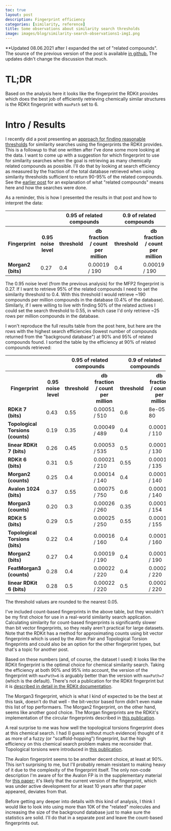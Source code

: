 ```yaml
---
toc: true
layout: post
description: Fingerprint efficiency
categories: [similarity, reference]
title: Some observations about similarity search thresholds
image: images/blog/similarity-search-observations1-img1.png
---
```


**Updated 08.06.2021 after I expanded the set of "related compounds". The source
of the previous version of the post is available [in
github.](https://github.com/greglandrum/rdkit-blog/blob/c5eb92294c45e7fe77b6c5658d1de5388090d7f1/_posts/2021-05-26-similarity-threshold-observations1.md) The updates didn't change the discussion that much.


# TL;DR

Based on the analysis here it looks like the fingerprint the RDKit provides
which does the best job of efficiently retrieving chemically similar structures
is the RDKit fingerprint with `maxPath` set to 6.

# Intro / Results

I recently did a post presenting an [approach for finding reasonable
thresholds](https://greglandrum.github.io/rdkit-blog/similarity/reference/2021/05/21/similarity-search-thresholds.html)
for similarity searches using the fingerprints the RDKit provides. This is a
followup to that one written after I've done some more looking at the data. I
want to come up with a suggestion for which fingerprint to use for similarity
searches when the goal is retrieving as many chemically related compounds as
possible. I'll do that by looking at search efficiency as measured by the
fraction of the total database retrieved when using similarity thresholds
sufficient to return 90-95% of the related compounds. See the [earlier
post](https://greglandrum.github.io/rdkit-blog/similarity/reference/2021/05/21/similarity-search-thresholds.html)
for an explanation of what "related compounds" means here and how the searches
were done.

As a reminder, this is how I presented the results in that post and how to interpret the data:

<table>
<tr><th></th> <th></th> <th colspan="2">0.95 of related compounds</th> <th colspan="2">0.9 of related compounds</th> <th colspan="2">0.8 of related compounds</th> <th colspan="2">0.5 of related compounds</th></tr>
<tr><th>Fingerprint</th> <th>0.95 noise level</th> <th>threshold</th> <th>db fraction / count per million</th> <th>threshold</th> <th>db fraction / count per million</th> <th>threshold</th> <th>db fraction / count per million</th> <th>threshold</th> <th>db fraction / count per million</th></tr>
<tr>
<td><b>Morgan2 (bits)</b></td> <td>0.27</td> <td>0.4</td> <td>0.00019 / 190</td> <td>0.4</td> <td>0.00019 / 190</td> <td>0.45</td> <td>0.00012 / 115</td> <td>0.55</td> <td>2.5e-05 / 25</td> </tr>
</table>

The 0.95 noise level (from the previous analysis) for the MFP2 fingerprint is
0.27. If I want to retrieve 95% of the related compounds I need to set the
similarity threshold to 0.4. With this threshold I would retrieve ~190
compounds per million compounds in the database (0.4% of the database).
Similarly, if I were willing to live with finding 50% of the related actives I
could set the search threshold to 0.55, in which case I'd only retrieve ~25 rows
per million compounds in the database.

I won't reproduce the full results table from the post here, but here are the
rows with the highest search efficiencies (lowest number of compounds returned
from the "background database") at 90% and 95% of related compounds found. I
sorted the table by the efficiency at 90% of related compounds retrieved:

<table>
<tr><th></th> <th></th> <th colspan="2">0.95 of related compounds</th> <th colspan="2">0.9 of related compounds</th> <th colspan="2">0.8 of related compounds</th> <th colspan="2">0.5 of related compounds</th></tr>
<tr><th>Fingerprint</th> <th>0.95 noise level</th> <th>threshold</th> <th>db fraction / count per million</th> <th>threshold</th> <th>db fraction / count per million</th> <th>threshold</th> <th>db fraction / count per million</th> <th>threshold</th> <th>db fraction / count per million</th></tr>
<tr>
<td><b>RDKit 7 (bits)</b></td> <td>0.43</td> <td>0.55</td> <td>0.00051 / 510</td> <td>0.6</td> <td>8e-05 / 80</td> <td>0.6</td> <td>8e-05 / 80</td> <td>0.7</td> <td>3e-05 / 30</td> </tr>
<tr>
<td><b>Topological Torsions (counts)</b></td> <td>0.19</td> <td>0.35</td> <td>0.00049 / 489</td> <td>0.4</td> <td>0.00011 / 110</td> <td>0.45</td> <td>7.5e-05 / 75</td> <td>0.55</td> <td>2.5e-05 / 25</td> </tr>
<tr>
<td><b>linear RDKit 7 (bits)</b></td> <td>0.26</td> <td>0.45</td> <td>0.00053 / 535</td> <td>0.5</td> <td>0.00013 / 130</td> <td>0.55</td> <td>9e-05 / 90</td> <td>0.65</td> <td>3.5e-05 / 35</td> </tr>
<tr>
<td><b>RDKit 6 (bits)</b></td> <td>0.31</td> <td>0.5</td> <td>0.00021 / 210</td> <td>0.55</td> <td>0.00014 / 135</td> <td>0.6</td> <td>6e-05 / 60</td> <td>0.7</td> <td>3e-05 / 30</td> </tr>
<tr>
<td><b>Morgan2 (counts)</b></td> <td>0.25</td> <td>0.4</td> <td>0.00014 / 140</td> <td>0.4</td> <td>0.00014 / 140</td> <td>0.45</td> <td>8.5e-05 / 84</td> <td>0.55</td> <td>2e-05 / 20</td> </tr>
<tr>
<td><b>Avalon 1024 (bits)</b></td> <td>0.37</td> <td>0.55</td> <td>0.00075 / 750</td> <td>0.6</td> <td>0.00014 / 140</td> <td>0.65</td> <td>9e-05 / 90</td> <td>0.75</td> <td>2.5e-05 / 25</td> </tr>
<tr>
<td><b>Morgan3 (counts)</b></td> <td>0.20</td> <td>0.3</td> <td>0.00026 / 260</td> <td>0.35</td> <td>0.00015 / 154</td> <td>0.35</td> <td>0.00015 / 154</td> <td>0.45</td> <td>3.5e-05 / 35</td> </tr>
<tr>
<td><b>RDKit 5 (bits)</b></td> <td>0.29</td> <td>0.5</td> <td>0.00025 / 250</td> <td>0.55</td> <td>0.00016 / 155</td> <td>0.6</td> <td>6e-05 / 60</td> <td>0.7</td> <td>3e-05 / 30</td> </tr>
<tr>
<td><b>Topological Torsions (bits)</b></td> <td>0.22</td> <td>0.4</td> <td>0.00016 / 160</td> <td>0.4</td> <td>0.00016 / 160</td> <td>0.45</td> <td>0.00011 / 105</td> <td>0.55</td> <td>3.5e-05 / 35</td> </tr>
<tr>
<td><b>Morgan2 (bits)</b></td> <td>0.27</td> <td>0.4</td> <td>0.00019 / 190</td> <td>0.4</td> <td>0.00019 / 190</td> <td>0.45</td> <td>0.00012 / 115</td> <td>0.55</td> <td>2.5e-05 / 25</td> </tr>
<tr>
<td><b>FeatMorgan3 (counts)</b></td> <td>0.28</td> <td>0.4</td> <td>0.00022 / 220</td> <td>0.4</td> <td>0.00022 / 220</td> <td>0.45</td> <td>0.00013 / 130</td> <td>0.55</td> <td>3e-05 / 30</td> </tr>
<tr>
<td><b>linear RDKit 6 (bits)</b></td> <td>0.28</td> <td>0.5</td> <td>0.00022 / 220</td> <td>0.5</td> <td>0.00022 / 220</td> <td>0.55</td> <td>0.00014 / 140</td> <td>0.7</td> <td>3e-05 / 30</td> </tr>
</table>
The threshold values are rounded to the nearest 0.05.

I've included count-based fingerprints in the above table, but they wouldn't be
my first choice for use in a real-world similarity search application.
Calculating similarity for count-based fingerprints is significantly slower than
bit vector fingerprints, so they really aren't practical for large datasets.
Note that the RDKit has a method for approximating counts using bit vector
fingerprints which is used by the Atom Pair and Topological Torsion fingeprints
and could also be an option for the other fingerprint types, but that's a topic
for another post.

Based on these numbers (and, of course, the dataset I used) it looks like the
RDKit fingerprint is the optimal choice for chemical similarity search. Taking
the efficiency at both 90% and 95% into account, the version of the fingerprint
with `maxPath=6` is arguably better than the version with `maxPath=7` (which is
the default). There's not a publication for the RDKit fingerprint but it is
[described in detail in the RDKit
documentation](https://www.rdkit.org/docs/RDKit_Book.html#rdkit-fingerprints).

The Morgan3 fingerprint, which is what I kind of expected to be the best at this
task, doesn't do that well - the bit-vector based form didn't even make this
list of top performaers. The Morgan2 fingerprint, on the other hand, seems like
another good choice. The Morgan fingerprints are the RDKit's implementation of
the circular fingerprints described in [this
publication](https://doi.org/10.1021/ci100050t).

A real surprise to me was how well the topological torsions fingerprint does at
this chemical search. I had (I guess without much evidence) thought of it as
more of a fuzzy (or "scaffold-hopping") fingerprint, but the high efficiency on
this chemical search problem makes me reconsider that. Topological torsions were
introduced in [this publication](https://doi.org/10.1021/ci00054a008).

The Avalon fingerprint seems to be another decent choice, at least at 90%. This
isn't surprising to me, but I'll probably remain resistant to making heavy of it
due to the complexity of the fingerprint itself. The only non-code description
I'm aware of for the Avalon FP is in the supplementary material for [this
paper](https://pubs.acs.org/doi/10.1021/ci050413p); it's likely that the current
version of the fingerprint, which was under active development for at least 10
years after that paper appeared, deviates from that.

Before getting any deeper into details with this kind of analysis, I think I
would like to look into using more than 10K of the "related" molecules and
increasing the size of the background database just to make sure the statistics
are solid. I'll do that in a separate post and leave the count-based
fingerprints out.


